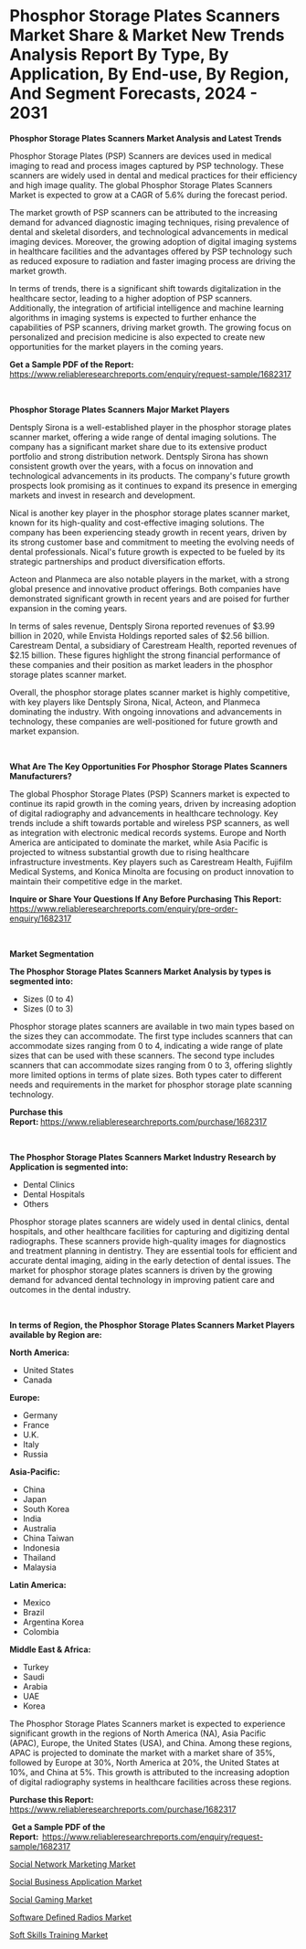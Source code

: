 <p><h1>Phosphor Storage Plates Scanners Market Share & Market New Trends Analysis Report By Type, By Application, By End-use, By Region, And Segment Forecasts, 2024 - 2031</h1></p><p><strong>Phosphor Storage Plates Scanners Market Analysis and Latest Trends</strong></p>
<p><p>Phosphor Storage Plates (PSP) Scanners are devices used in medical imaging to read and process images captured by PSP technology. These scanners are widely used in dental and medical practices for their efficiency and high image quality. The global Phosphor Storage Plates Scanners Market is expected to grow at a CAGR of 5.6% during the forecast period.</p><p>The market growth of PSP scanners can be attributed to the increasing demand for advanced diagnostic imaging techniques, rising prevalence of dental and skeletal disorders, and technological advancements in medical imaging devices. Moreover, the growing adoption of digital imaging systems in healthcare facilities and the advantages offered by PSP technology such as reduced exposure to radiation and faster imaging process are driving the market growth.</p><p>In terms of trends, there is a significant shift towards digitalization in the healthcare sector, leading to a higher adoption of PSP scanners. Additionally, the integration of artificial intelligence and machine learning algorithms in imaging systems is expected to further enhance the capabilities of PSP scanners, driving market growth. The growing focus on personalized and precision medicine is also expected to create new opportunities for the market players in the coming years.</p></p>
<p><strong>Get a Sample PDF of the Report:&nbsp;</strong> <a href="https://www.reliableresearchreports.com/enquiry/request-sample/1682317">https://www.reliableresearchreports.com/enquiry/request-sample/1682317</a></p>
<p>&nbsp;</p>
<p><strong>Phosphor Storage Plates Scanners Major Market Players</strong></p>
<p><p>Dentsply Sirona is a well-established player in the phosphor storage plates scanner market, offering a wide range of dental imaging solutions. The company has a significant market share due to its extensive product portfolio and strong distribution network. Dentsply Sirona has shown consistent growth over the years, with a focus on innovation and technological advancements in its products. The company's future growth prospects look promising as it continues to expand its presence in emerging markets and invest in research and development.</p><p>Nical is another key player in the phosphor storage plates scanner market, known for its high-quality and cost-effective imaging solutions. The company has been experiencing steady growth in recent years, driven by its strong customer base and commitment to meeting the evolving needs of dental professionals. Nical's future growth is expected to be fueled by its strategic partnerships and product diversification efforts.</p><p>Acteon and Planmeca are also notable players in the market, with a strong global presence and innovative product offerings. Both companies have demonstrated significant growth in recent years and are poised for further expansion in the coming years.</p><p>In terms of sales revenue, Dentsply Sirona reported revenues of $3.99 billion in 2020, while Envista Holdings reported sales of $2.56 billion. Carestream Dental, a subsidiary of Carestream Health, reported revenues of $2.15 billion. These figures highlight the strong financial performance of these companies and their position as market leaders in the phosphor storage plates scanner market.</p><p>Overall, the phosphor storage plates scanner market is highly competitive, with key players like Dentsply Sirona, Nical, Acteon, and Planmeca dominating the industry. With ongoing innovations and advancements in technology, these companies are well-positioned for future growth and market expansion.</p></p>
<p>&nbsp;</p>
<p><strong>What Are The Key Opportunities For Phosphor Storage Plates Scanners Manufacturers?</strong></p>
<p><p>The global Phosphor Storage Plates (PSP) Scanners market is expected to continue its rapid growth in the coming years, driven by increasing adoption of digital radiography and advancements in healthcare technology. Key trends include a shift towards portable and wireless PSP scanners, as well as integration with electronic medical records systems. Europe and North America are anticipated to dominate the market, while Asia Pacific is projected to witness substantial growth due to rising healthcare infrastructure investments. Key players such as Carestream Health, Fujifilm Medical Systems, and Konica Minolta are focusing on product innovation to maintain their competitive edge in the market.</p></p>
<p><strong>Inquire or Share Your Questions If Any Before Purchasing This Report:</strong> <a href="https://www.reliableresearchreports.com/enquiry/pre-order-enquiry/1682317">https://www.reliableresearchreports.com/enquiry/pre-order-enquiry/1682317</a></p>
<p>&nbsp;</p>
<p><strong>Market Segmentation</strong></p>
<p><strong>The Phosphor Storage Plates Scanners Market Analysis by types is segmented into:</strong></p>
<p><ul><li>Sizes (0 to 4)</li><li>Sizes (0 to 3)</li></ul></p>
<p><p>Phosphor storage plates scanners are available in two main types based on the sizes they can accommodate. The first type includes scanners that can accommodate sizes ranging from 0 to 4, indicating a wide range of plate sizes that can be used with these scanners. The second type includes scanners that can accommodate sizes ranging from 0 to 3, offering slightly more limited options in terms of plate sizes. Both types cater to different needs and requirements in the market for phosphor storage plate scanning technology.</p></p>
<p><strong>Purchase this Report:&nbsp;</strong><a href="https://www.reliableresearchreports.com/purchase/1682317">https://www.reliableresearchreports.com/purchase/1682317</a></p>
<p>&nbsp;</p>
<p><strong>The Phosphor Storage Plates Scanners Market Industry Research by Application is segmented into:</strong></p>
<p><ul><li>Dental Clinics</li><li>Dental Hospitals</li><li>Others</li></ul></p>
<p><p>Phosphor storage plates scanners are widely used in dental clinics, dental hospitals, and other healthcare facilities for capturing and digitizing dental radiographs. These scanners provide high-quality images for diagnostics and treatment planning in dentistry. They are essential tools for efficient and accurate dental imaging, aiding in the early detection of dental issues. The market for phosphor storage plates scanners is driven by the growing demand for advanced dental technology in improving patient care and outcomes in the dental industry.</p></p>
<p>&nbsp;</p>
<p><strong>In terms of Region, the Phosphor Storage Plates Scanners Market Players available by Region are:</strong></p>
<p>
    <p> <strong> North America: </strong>
        <ul>
            <li>United States</li>
            <li>Canada</li>
        </ul>
        </p> 
    <p> <strong> Europe: </strong>
        <ul>
            <li>Germany</li>
            <li>France</li>
            <li>U.K.</li>
            <li>Italy</li>
            <li>Russia</li>
        </ul>
        </p> 
    <p> <strong> Asia-Pacific: </strong>
        <ul>
            <li>China</li>
            <li>Japan</li>
            <li>South Korea</li>
            <li>India</li>
            <li>Australia</li>
            <li>China Taiwan</li>
            <li>Indonesia</li>
            <li>Thailand</li>
            <li>Malaysia</li>
        </ul>
        </p> 
    <p> <strong> Latin America: </strong>
        <ul>
            <li>Mexico</li>
            <li>Brazil</li>
            <li>Argentina Korea</li>
            <li>Colombia</li>
        </ul>
        </p> 
    <p> <strong> Middle East & Africa: </strong>
        <ul>
            <li>Turkey</li>
            <li>Saudi</li>
            <li>Arabia</li>
            <li>UAE</li>
            <li>Korea</li>
        </ul>
    </p>
    </p>
<p><p>The Phosphor Storage Plates Scanners market is expected to experience significant growth in the regions of North America (NA), Asia Pacific (APAC), Europe, the United States (USA), and China. Among these regions, APAC is projected to dominate the market with a market share of 35%, followed by Europe at 30%, North America at 20%, the United States at 10%, and China at 5%. This growth is attributed to the increasing adoption of digital radiography systems in healthcare facilities across these regions.</p></p>
<p><strong>Purchase this Report: </strong><a href="https://www.reliableresearchreports.com/purchase/1682317">https://www.reliableresearchreports.com/purchase/1682317</a></p>
<p>&nbsp;<strong>Get a Sample PDF of the Report:&nbsp;&nbsp;</strong><a href="https://www.reliableresearchreports.com/enquiry/request-sample/1682317">https://www.reliableresearchreports.com/enquiry/request-sample/1682317</a></p>
<p><strong></strong></p>
<p><p><a href="https://medium.com/p/f53bac067bdd/edit">Social Network Marketing Market</a></p><p><a href="https://medium.com/p/107b01dc0fa1/edit">Social Business Application Market</a></p><p><a href="https://medium.com/p/684e78843d98/edit">Social Gaming Market</a></p><p><a href="https://medium.com/p/c735715eae7c/edit">Software Defined Radios Market</a></p><p><a href="https://medium.com/p/ad9b753cb4b6/edit">Soft Skills Training Market</a></p></p>